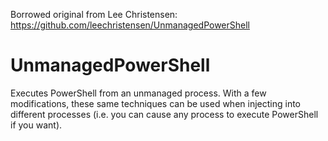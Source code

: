Borrowed original from Lee Christensen: https://github.com/leechristensen/UnmanagedPowerShell

UnmanagedPowerShell
===================

Executes PowerShell from an unmanaged process.  With a few modifications, these same techniques can be used when injecting into different processes (i.e. you can cause any process to execute PowerShell if you want).
